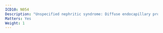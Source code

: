 ```yaml
---
ICD10: N054
Description: "Unspecified nephritic syndrome: Diffuse endocapillary proliferative glomerulonephritis"
Matters: Yes
Weight: 1
---
```


